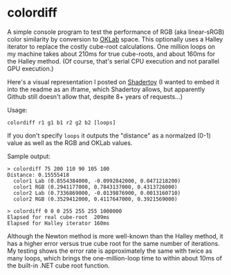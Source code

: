 # colordiff

A simple console program to test the performance of RGB (aka linear-sRGB) color similarity by conversion to [OKLab](https://bottosson.github.io/posts/oklab/) space. This optionally uses a Halley iterator to replace the costly cube-root calculations. One million loops on my machine takes about 210ms for true cube-roots, and about 160ms for the Halley method. (Of course, that's serial CPU execution and not parallel GPU execution.)

Here's a visual representation I posted on [Shadertoy](https://www.shadertoy.com/view/cdcBDs) (I wanted to embed it into the readme as an iframe, which Shadertoy allows, but apparently Github still doesn't allow that, despite 8+ years of requests...)

Usage:

```
colordiff r1 g1 b1 r2 g2 b2 [loops]
```

If you don't specify `loops` it outputs the "distance" as a normalzed (0-1) value as well as the RGB and OKLab values.

Sample output:

```
> colordiff 75 200 110 90 105 100
Distance: 0.15555418
  color1 Lab (0.8554384000, -0.0992842000, 0.0471218200)
  color1 RGB (0.2941177000, 0.7843137000, 0.4313726000)
  color2 Lab (0.7336869000, -0.0139876900, 0.0013160710)
  color2 RGB (0.3529412000, 0.4117647000, 0.3921569000)

> colordiff 0 0 0 255 255 255 1000000
Elapsed for real cube-root  209ms
Elapsed for Halley iterator 160ms
```

Although the Newton method is more well-known than the Halley method, it has a higher error versus true cube root for the same number of iterations. My testing shows the error rate is approximately the same with twice as many loops, which brings the one-million-loop time to within about 10ms of the built-in .NET cube root function.

